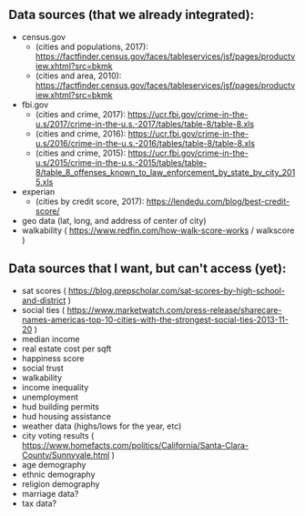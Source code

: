 ## Data sources (that we already integrated):

- census.gov
  - (cities and populations, 2017): https://factfinder.census.gov/faces/tableservices/jsf/pages/productview.xhtml?src=bkmk
  - (cities and area, 2010): https://factfinder.census.gov/faces/tableservices/jsf/pages/productview.xhtml?src=bkmk
- fbi.gov
  - (cities and crime, 2017): https://ucr.fbi.gov/crime-in-the-u.s/2017/crime-in-the-u.s.-2017/tables/table-8/table-8.xls
  - (cities and crime, 2016): https://ucr.fbi.gov/crime-in-the-u.s/2016/crime-in-the-u.s.-2016/tables/table-8/table-8.xls
  - (cities and crime, 2015): https://ucr.fbi.gov/crime-in-the-u.s/2015/crime-in-the-u.s.-2015/tables/table-8/table_8_offenses_known_to_law_enforcement_by_state_by_city_2015.xls
- experian
  - (cities by credit score, 2017): https://lendedu.com/blog/best-credit-score/
- geo data (lat, long, and address of center of city)
- walkability ( https://www.redfin.com/how-walk-score-works / walkscore )

## Data sources that I want, but can't access (yet):

- sat scores ( https://blog.prepscholar.com/sat-scores-by-high-school-and-district )
- social ties ( https://www.marketwatch.com/press-release/sharecare-names-americas-top-10-cities-with-the-strongest-social-ties-2013-11-20 )
- median income
- real estate cost per sqft
- happiness score
- social trust
- walkability
- income inequality
- unemployment
- hud building permits
- hud housing assistance
- weather data (highs/lows for the year, etc)
- city voting results ( https://www.homefacts.com/politics/California/Santa-Clara-County/Sunnyvale.html )
- age demography
- ethnic demography
- religion demography
- marriage data?
- tax data?
